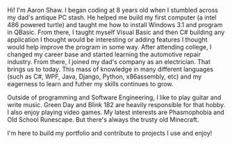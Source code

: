 Hi! I'm Aaron Shaw. I began coding at 8 years old when I stumbled across my dad's antique PC stash. He helped me build my first computer (a intel 486 powered turtle) and taught me  how to install Windows 3.1 and program in QBasic. From there, I taught myself Visual Basic and then C# building any application I thought would be interesting or adding features I  thought would help improve the program in some way. After attending college, I changed my career base and started learning the automotive repair industry. From there, I joined my  dad's company as an electrician. That brings us to today. This mass of knowledge in many different languages (such as C#, WPF, Java, Django, Python, x86assembly, etc) and my  eagerness to learn and futher my skills continues to grow. 

Outside of programming and Software Engineering, I like to play guitar and write music. Green Day and Blink 182 are heavily responsible for that hobby. I also enjoy playing video games. My latest interests are Phasmophobia and Old School Runescape. But there's always the trusty old Minecraft. 

I'm here to build my portfolio and contribute to projects I use and enjoy!
